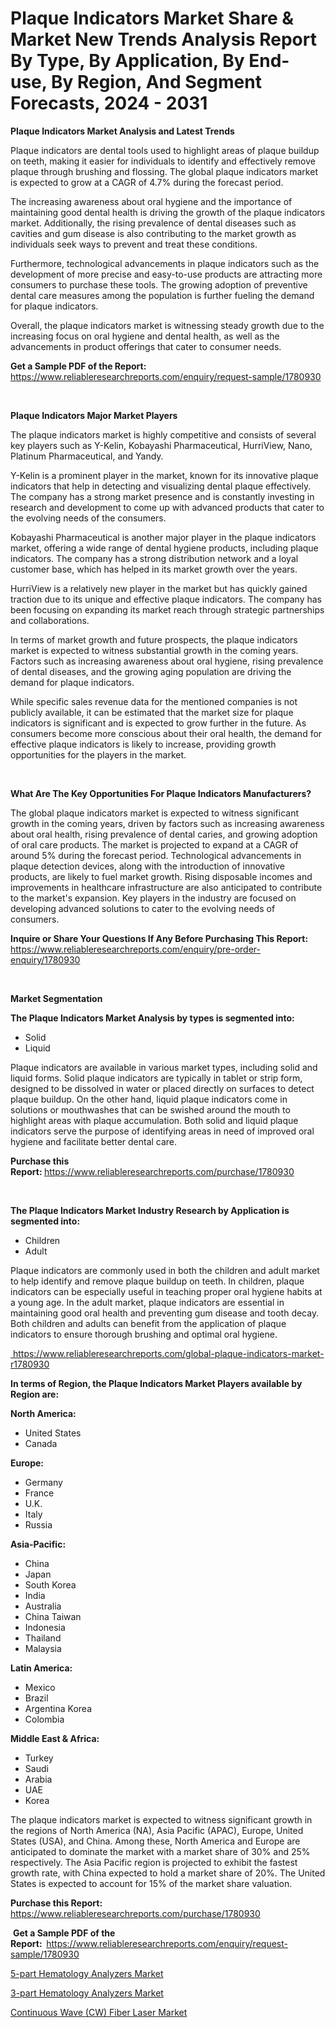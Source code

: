 <p><h1>Plaque Indicators Market Share & Market New Trends Analysis Report By Type, By Application, By End-use, By Region, And Segment Forecasts, 2024 - 2031</h1></p><p><strong>Plaque Indicators Market Analysis and Latest Trends</strong></p>
<p><p>Plaque indicators are dental tools used to highlight areas of plaque buildup on teeth, making it easier for individuals to identify and effectively remove plaque through brushing and flossing. The global plaque indicators market is expected to grow at a CAGR of 4.7% during the forecast period.</p><p>The increasing awareness about oral hygiene and the importance of maintaining good dental health is driving the growth of the plaque indicators market. Additionally, the rising prevalence of dental diseases such as cavities and gum disease is also contributing to the market growth as individuals seek ways to prevent and treat these conditions.</p><p>Furthermore, technological advancements in plaque indicators such as the development of more precise and easy-to-use products are attracting more consumers to purchase these tools. The growing adoption of preventive dental care measures among the population is further fueling the demand for plaque indicators.</p><p>Overall, the plaque indicators market is witnessing steady growth due to the increasing focus on oral hygiene and dental health, as well as the advancements in product offerings that cater to consumer needs.</p></p>
<p><strong>Get a Sample PDF of the Report:&nbsp;</strong> <a href="https://www.reliableresearchreports.com/enquiry/request-sample/1780930">https://www.reliableresearchreports.com/enquiry/request-sample/1780930</a></p>
<p>&nbsp;</p>
<p><strong>Plaque Indicators Major Market Players</strong></p>
<p><p>The plaque indicators market is highly competitive and consists of several key players such as Y-Kelin, Kobayashi Pharmaceutical, HurriView, Nano, Platinum Pharmaceutical, and Yandy. </p><p>Y-Kelin is a prominent player in the market, known for its innovative plaque indicators that help in detecting and visualizing dental plaque effectively. The company has a strong market presence and is constantly investing in research and development to come up with advanced products that cater to the evolving needs of the consumers.</p><p>Kobayashi Pharmaceutical is another major player in the plaque indicators market, offering a wide range of dental hygiene products, including plaque indicators. The company has a strong distribution network and a loyal customer base, which has helped in its market growth over the years.</p><p>HurriView is a relatively new player in the market but has quickly gained traction due to its unique and effective plaque indicators. The company has been focusing on expanding its market reach through strategic partnerships and collaborations.</p><p>In terms of market growth and future prospects, the plaque indicators market is expected to witness substantial growth in the coming years. Factors such as increasing awareness about oral hygiene, rising prevalence of dental diseases, and the growing aging population are driving the demand for plaque indicators.</p><p>While specific sales revenue data for the mentioned companies is not publicly available, it can be estimated that the market size for plaque indicators is significant and is expected to grow further in the future. As consumers become more conscious about their oral health, the demand for effective plaque indicators is likely to increase, providing growth opportunities for the players in the market.</p></p>
<p>&nbsp;</p>
<p><strong>What Are The Key Opportunities For Plaque Indicators Manufacturers?</strong></p>
<p><p>The global plaque indicators market is expected to witness significant growth in the coming years, driven by factors such as increasing awareness about oral health, rising prevalence of dental caries, and growing adoption of oral care products. The market is projected to expand at a CAGR of around 5% during the forecast period. Technological advancements in plaque detection devices, along with the introduction of innovative products, are likely to fuel market growth. Rising disposable incomes and improvements in healthcare infrastructure are also anticipated to contribute to the market's expansion. Key players in the industry are focused on developing advanced solutions to cater to the evolving needs of consumers.</p></p>
<p><strong>Inquire or Share Your Questions If Any Before Purchasing This Report:</strong> <a href="https://www.reliableresearchreports.com/enquiry/pre-order-enquiry/1780930">https://www.reliableresearchreports.com/enquiry/pre-order-enquiry/1780930</a></p>
<p>&nbsp;</p>
<p><strong>Market Segmentation</strong></p>
<p><strong>The Plaque Indicators Market Analysis by types is segmented into:</strong></p>
<p><ul><li>Solid</li><li>Liquid</li></ul></p>
<p><p>Plaque indicators are available in various market types, including solid and liquid forms. Solid plaque indicators are typically in tablet or strip form, designed to be dissolved in water or placed directly on surfaces to detect plaque buildup. On the other hand, liquid plaque indicators come in solutions or mouthwashes that can be swished around the mouth to highlight areas with plaque accumulation. Both solid and liquid plaque indicators serve the purpose of identifying areas in need of improved oral hygiene and facilitate better dental care.</p></p>
<p><strong>Purchase this Report:&nbsp;</strong><a href="https://www.reliableresearchreports.com/purchase/1780930">https://www.reliableresearchreports.com/purchase/1780930</a></p>
<p>&nbsp;</p>
<p><strong>The Plaque Indicators Market Industry Research by Application is segmented into:</strong></p>
<p><ul><li>Children</li><li>Adult</li></ul></p>
<p><p>Plaque indicators are commonly used in both the children and adult market to help identify and remove plaque buildup on teeth. In children, plaque indicators can be especially useful in teaching proper oral hygiene habits at a young age. In the adult market, plaque indicators are essential in maintaining good oral health and preventing gum disease and tooth decay. Both children and adults can benefit from the application of plaque indicators to ensure thorough brushing and optimal oral hygiene.</p></p>
<p><a href="https://www.reliableresearchreports.com/global-plaque-indicators-market-r1780930">&nbsp;https://www.reliableresearchreports.com/global-plaque-indicators-market-r1780930</a></p>
<p><strong>In terms of Region, the Plaque Indicators Market Players available by Region are:</strong></p>
<p>
    <p> <strong> North America: </strong>
        <ul>
            <li>United States</li>
            <li>Canada</li>
        </ul>
        </p> 
    <p> <strong> Europe: </strong>
        <ul>
            <li>Germany</li>
            <li>France</li>
            <li>U.K.</li>
            <li>Italy</li>
            <li>Russia</li>
        </ul>
        </p> 
    <p> <strong> Asia-Pacific: </strong>
        <ul>
            <li>China</li>
            <li>Japan</li>
            <li>South Korea</li>
            <li>India</li>
            <li>Australia</li>
            <li>China Taiwan</li>
            <li>Indonesia</li>
            <li>Thailand</li>
            <li>Malaysia</li>
        </ul>
        </p> 
    <p> <strong> Latin America: </strong>
        <ul>
            <li>Mexico</li>
            <li>Brazil</li>
            <li>Argentina Korea</li>
            <li>Colombia</li>
        </ul>
        </p> 
    <p> <strong> Middle East & Africa: </strong>
        <ul>
            <li>Turkey</li>
            <li>Saudi</li>
            <li>Arabia</li>
            <li>UAE</li>
            <li>Korea</li>
        </ul>
    </p>
    </p>
<p><p>The plaque indicators market is expected to witness significant growth in the regions of North America (NA), Asia Pacific (APAC), Europe, United States (USA), and China. Among these, North America and Europe are anticipated to dominate the market with a market share of 30% and 25% respectively. The Asia Pacific region is projected to exhibit the fastest growth rate, with China expected to hold a market share of 20%. The United States is expected to account for 15% of the market share valuation.</p></p>
<p><strong>Purchase this Report: </strong><a href="https://www.reliableresearchreports.com/purchase/1780930">https://www.reliableresearchreports.com/purchase/1780930</a></p>
<p>&nbsp;<strong>Get a Sample PDF of the Report:&nbsp;&nbsp;</strong><a href="https://www.reliableresearchreports.com/enquiry/request-sample/1780930">https://www.reliableresearchreports.com/enquiry/request-sample/1780930</a></p>
<p><strong></strong></p>
<p><p><a href="https://github.com/evanArnold06/Market-Research-Report-List-1/blob/main/5-part-hematology-analyzers-market.md">5-part Hematology Analyzers Market</a></p><p><a href="https://github.com/nairnboy/Market-Research-Report-List-1/blob/main/3-part-hematology-analyzers-market.md">3-part Hematology Analyzers Market</a></p><p><a href="https://github.com/killamanjarox/Market-Research-Report-List-1/blob/main/continuous-wave-cw-fiber-laser-market.md">Continuous Wave (CW) Fiber Laser Market</a></p></p>